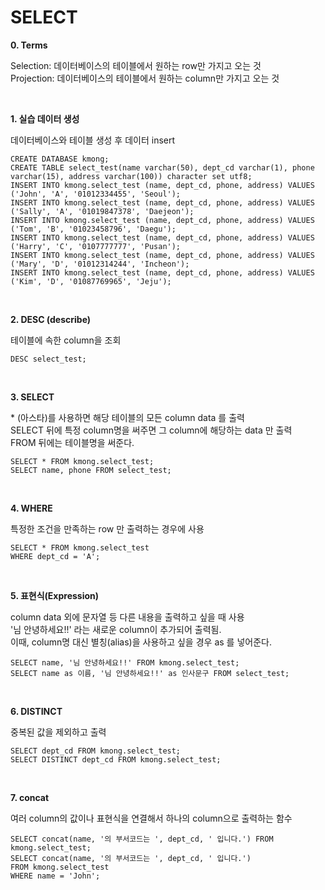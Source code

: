 SELECT
=============

__0. Terms__  

  Selection: 데이터베이스의 테이블에서 원하는 row만 가지고 오는 것  
  Projection: 데이터베이스의 테이블에서 원하는 column만 가지고 오는 것  
  
<br/>

__1. 실습 데이터 생성__  
  
  데이터베이스와 테이블 생성 후 데이터 insert
  
  
```
CREATE DATABASE kmong;
CREATE TABLE select_test(name varchar(50), dept_cd varchar(1), phone varchar(15), address varchar(100)) character set utf8;
INSERT INTO kmong.select_test (name, dept_cd, phone, address) VALUES ('John', 'A', '01012334455', 'Seoul');
INSERT INTO kmong.select_test (name, dept_cd, phone, address) VALUES ('Sally', 'A', '01019847378', 'Daejeon');
INSERT INTO kmong.select_test (name, dept_cd, phone, address) VALUES ('Tom', 'B', '01023458796', 'Daegu');
INSERT INTO kmong.select_test (name, dept_cd, phone, address) VALUES ('Harry', 'C', '0107777777', 'Pusan');
INSERT INTO kmong.select_test (name, dept_cd, phone, address) VALUES ('Mary', 'D', '01012314244', 'Incheon');
INSERT INTO kmong.select_test (name, dept_cd, phone, address) VALUES ('Kim', 'D', '01087769965', 'Jeju');
```

<br/>

__2. DESC (describe)__

  테이블에 속한 column을 조회
  
```
DESC select_test;
```

<br/>

__3. SELECT__

  \* (아스타)를 사용하면 해당 테이블의 모든 column data 를 출력  
  SELECT 뒤에 특정 column명을 써주면 그 column에 해당하는 data 만 출력  
  FROM 뒤에는 테이블명을 써준다.
    
  
```
SELECT * FROM kmong.select_test;
SELECT name, phone FROM select_test;
```

<br/>

__4. WHERE__

  특정한 조건을 만족하는 row 만 출력하는 경우에 사용

```
SELECT * FROM kmong.select_test
WHERE dept_cd = 'A';
```

<br/>

__5. 표현식(Expression)__

  column data 외에 문자열 등 다른 내용을 출력하고 싶을 때 사용  
  '님 안녕하세요!!' 라는 새로운 column이 추가되어 출력됨.  
  이때, column명 대신 별칭(alias)을 사용하고 싶을 경우 as 를 넣어준다.
  
```
SELECT name, '님 안녕하세요!!' FROM kmong.select_test;
SELECT name as 이름, '님 안녕하세요!!' as 인사문구 FROM select_test;
```

<br/>

__6. DISTINCT__

  중복된 값을 제외하고 출력
  
```
SELECT dept_cd FROM kmong.select_test;
SELECT DISTINCT dept_cd FROM kmong.select_test;
```

<br/>

__7. concat__

  여러 column의 값이나 표현식을 연결해서 하나의 column으로 출력하는 함수
  
```
SELECT concat(name, '의 부서코드는 ', dept_cd, ' 입니다.') FROM kmong.select_test;
SELECT concat(name, '의 부서코드는 ', dept_cd, ' 입니다.') 
FROM kmong.select_test
WHERE name = 'John';
```
